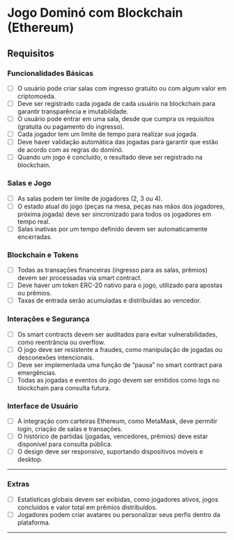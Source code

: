 # Jogo Dominó com Blockchain (Ethereum)

## Requisitos

### Funcionalidades Básicas
- [ ] O usuário pode criar salas com ingresso gratuito ou com algum valor em criptomoeda.
- [ ] Deve ser registrado cada jogada de cada usuário na blockchain para garantir transparência e imutabilidade.
- [ ] O usuário pode entrar em uma sala, desde que cumpra os requisitos (gratuita ou pagamento do ingresso).
- [ ] Cada jogador tem um limite de tempo para realizar sua jogada.
- [ ] Deve haver validação automática das jogadas para garantir que estão de acordo com as regras do dominó.
- [ ] Quando um jogo é concluído, o resultado deve ser registrado na blockchain.

### Salas e Jogo
- [ ] As salas podem ter limite de jogadores (2, 3 ou 4).
- [ ] O estado atual do jogo (peças na mesa, peças nas mãos dos jogadores, próxima jogada) deve ser sincronizado para todos os jogadores em tempo real.
- [ ] Salas inativas por um tempo definido devem ser automaticamente encerradas.

### Blockchain e Tokens
- [ ] Todas as transações financeiras (ingresso para as salas, prêmios) devem ser processadas via smart contract.
- [ ] Deve haver um token ERC-20 nativo para o jogo, utilizado para apostas ou prêmios.
- [ ] Taxas de entrada serão acumuladas e distribuídas ao vencedor.

### Interações e Segurança
- [ ] Os smart contracts devem ser auditados para evitar vulnerabilidades, como reentrância ou overflow.
- [ ] O jogo deve ser resistente a fraudes, como manipulação de jogadas ou desconexões intencionais.
- [ ] Deve ser implementada uma função de “pausa” no smart contract para emergências.
- [ ] Todas as jogadas e eventos do jogo devem ser emitidos como logs no blockchain para consulta futura.

### Interface de Usuário
- [ ] A integração com carteiras Ethereum, como MetaMask, deve permitir login, criação de salas e transações.
- [ ] O histórico de partidas (jogadas, vencedores, prêmios) deve estar disponível para consulta pública.
- [ ] O design deve ser responsivo, suportando dispositivos móveis e desktop.

---

### Extras
- [ ] Estatísticas globais devem ser exibidas, como jogadores ativos, jogos concluídos e valor total em prêmios distribuídos.
- [ ] Jogadores podem criar avatares ou personalizar seus perfis dentro da plataforma.

---
